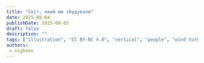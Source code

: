 ```yaml
---
title: "Світ, який ми збудували"
date: 2025-08-04
publishDate: 2025-08-05
draft: false
description: ""
tags: ["illustration", "CC BY-NC 4.0", "vertical", "people", "wind turbine"]
authors:
 - nighten
---
```

